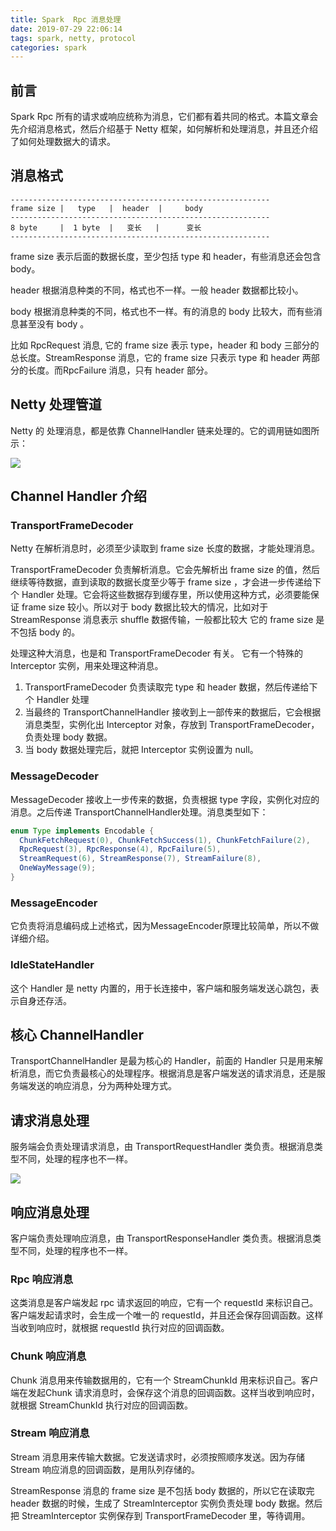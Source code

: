 ```yaml
---
title: Spark  Rpc 消息处理
date: 2019-07-29 22:06:14
tags: spark, netty, protocol
categories: spark
---
```




## 前言

Spark Rpc 所有的请求或响应统称为消息，它们都有着共同的格式。本篇文章会先介绍消息格式，然后介绍基于 Netty 框架，如何解析和处理消息，并且还介绍了如何处理数据大的请求。



## 消息格式

```shell
----------------------------------------------------------
frame size |   type   |  header  |     body
----------------------------------------------------------
8 byte     |  1 byte  |   变长   |      变长
----------------------------------------------------------
```

frame size 表示后面的数据长度，至少包括 type 和 header，有些消息还会包含 body。

header 根据消息种类的不同，格式也不一样。一般 header 数据都比较小。

body 根据消息种类的不同，格式也不一样。有的消息的 body 比较大，而有些消息甚至没有 body 。

比如 RpcRequest 消息, 它的 frame size 表示 type，header 和 body 三部分的总长度。StreamResponse 消息，它的 frame size 只表示 type 和 header 两部分的长度。而RpcFailure  消息，只有 header 部分。



## Netty 处理管道

Netty 的 处理消息，都是依靠 ChannelHandler 链来处理的。它的调用链如图所示：

<img src="spark-netty-handler.svg">

## Channel Handler 介绍

### TransportFrameDecoder

Netty 在解析消息时，必须至少读取到 frame size 长度的数据，才能处理消息。

TransportFrameDecoder 负责解析消息。它会先解析出 frame size 的值，然后继续等待数据，直到读取的数据长度至少等于 frame size ，才会进一步传递给下个 Handler 处理。它会将这些数据存到缓存里，所以使用这种方式，必须要能保证 frame size 较小。所以对于 body 数据比较大的情况，比如对于 StreamResponse 消息表示 shuffle 数据传输，一般都比较大 它的 frame size 是不包括 body 的。

处理这种大消息，也是和 TransportFrameDecoder 有关。 它有一个特殊的 Interceptor 实例，用来处理这种消息。

1. TransportFrameDecoder 负责读取完 type 和 header 数据，然后传递给下个 Handler 处理
2. 当最终的 TransportChannelHandler 接收到上一部传来的数据后，它会根据消息类型，实例化出 Interceptor 对象，存放到 TransportFrameDecoder，负责处理 body 数据。
3. 当 body 数据处理完后，就把 Interceptor 实例设置为 null。



### MessageDecoder

MessageDecoder 接收上一步传来的数据，负责根据 type 字段，实例化对应的消息。之后传递 TransportChannelHandler处理。消息类型如下：

```java
enum Type implements Encodable {
  ChunkFetchRequest(0), ChunkFetchSuccess(1), ChunkFetchFailure(2),
  RpcRequest(3), RpcResponse(4), RpcFailure(5),
  StreamRequest(6), StreamResponse(7), StreamFailure(8),
  OneWayMessage(9);
}
```



### MessageEncoder

它负责将消息编码成上述格式，因为MessageEncoder原理比较简单，所以不做详细介绍。



### IdleStateHandler

这个 Handler 是 netty 内置的，用于长连接中，客户端和服务端发送心跳包，表示自身还存活。



## 核心 ChannelHandler 

TransportChannelHandler 是最为核心的 Handler，前面的 Handler 只是用来解析消息，而它负责最核心的处理程序。根据消息是客户端发送的请求消息，还是服务端发送的响应消息，分为两种处理方式。



## 请求消息处理

服务端会负责处理请求消息，由 TransportRequestHandler 类负责。根据消息类型不同，处理的程序也不一样。

<img src="spark-netty-request-handler.svg">



## 响应消息处理

客户端负责处理响应消息，由 TransportResponseHandler 类负责。根据消息类型不同，处理的程序也不一样。

### Rpc 响应消息

这类消息是客户端发起 rpc 请求返回的响应，它有一个 requestId 来标识自己。客户端发起请求时，会生成一个唯一的 requestId，并且还会保存回调函数。这样当收到响应时，就根据 requestId 执行对应的回调函数。



### Chunk 响应消息

Chunk 消息用来传输数据用的，它有一个 StreamChunkId 用来标识自己。客户端在发起Chunk 请求消息时，会保存这个消息的回调函数。这样当收到响应时，就根据 StreamChunkId 执行对应的回调函数。



### Stream 响应消息

Stream 消息用来传输大数据。它发送请求时，必须按照顺序发送。因为存储 Stream 响应消息的回调函数，是用队列存储的。

StreamResponse 消息的 frame size 是不包括 body 数据的，所以它在读取完 header 数据的时候，生成了 StreamInterceptor 实例负责处理 body 数据。然后把 StreamInterceptor 实例保存到 TransportFrameDecoder 里，等待调用。





